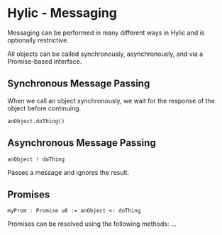 # Hylic - Messaging

Messaging can be performed in many different ways in Hylic and is optionally restrictive.

All objects can be called synchronously, asynchronously, and via a Promise-based interface.

## Synchronous Message Passing

When we call an object synchronously, we wait for the response of the object before continuing.
```
anObject.doThing()
```

## Asynchronous Message Passing

```
anObject ! doThing
```
Passes a message and ignores the result.

## Promises

```
myProm : Promise u8 := anObject <- doThing
```

Promises can be resolved using the following methods: ...
